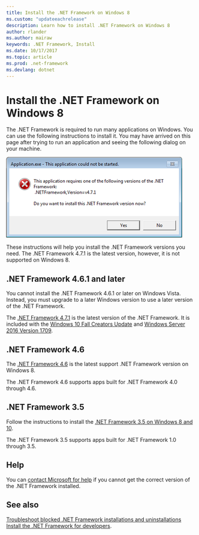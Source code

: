 ```yaml
---
title: Install the .NET Framework on Windows 8
ms.custom: "updateeachrelease"
description: Learn how to install .NET Framework on Windows 8
author: rlander
ms.author: mairaw
keywords: .NET Framework, Install
ms.date: 10/17/2017
ms.topic: article
ms.prod: .net-framework
ms.devlang: dotnet
---
```


# Install the .NET Framework on Windows 8

The .NET Framework is required to run many applications on Windows. You can use the following instructions to install it. You may have arrived on this page after trying to run an application and seeing the following dialog on your machine.

![This application could not be started](./media/this-application-could-not-be-started.png)

These instructions will help you install the .NET Framework versions you need. The .NET Framework 4.7.1 is the latest version, however, it is not supported on Windows 8.

## .NET Framework 4.6.1 and later

You cannot install the .NET Framework 4.6.1 or later on Windows Vista. Instead, you must upgrade to a later Windows version to use a later version of the .NET Framework.

The [.NET Framework 4.7.1](https://www.microsoft.com/net/framework/versions/net471?utm_source=ms-docs&utm_medium=referral) is the latest version of the .NET Framework. It is included with the [Windows 10 Fall Creators Update](https://www.microsoft.com/software-download/windows10) and [Windows Server 2016 Version 1709](https://docs.microsoft.com/windows-server/get-started/get-started-with-1709).

## .NET Framework 4.6

The [.NET Framework 4.6](https://www.microsoft.com/en-us/download/details.aspx?id=48130) is the latest support .NET Framework version on Windows 8.

The .NET Framework 4.6 supports apps built for .NET Framework 4.0 through 4.6.

## .NET Framework 3.5

Follow the instructions to install the [.NET Framework 3.5 on Windows 8 and 10](dotnet-35-windows-10.md).

The .NET Framework 3.5 supports apps built for .NET Framework 1.0 through 3.5.

## Help

You can [contact Microsoft for help](mailto:dotnet-install-help@service.microsoft.com?subject=Install-Help) if you cannot get the correct version of the .NET Framework installed.

## See also

[Troubleshoot blocked .NET Framework installations and uninstallations](troubleshoot-blocked-installations-and-uninstallations.md)
[Install the .NET Framework for developers](guide-for-developers.md).
